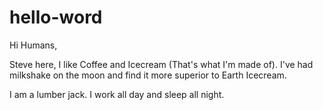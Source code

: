 # hello-word

Hi Humans,

Steve here, I like Coffee and Icecream (That's what I'm made of).
I've had milkshake on the moon and find it more superior to Earth Icecream.

I am a lumber jack. I work all day and sleep all night.
